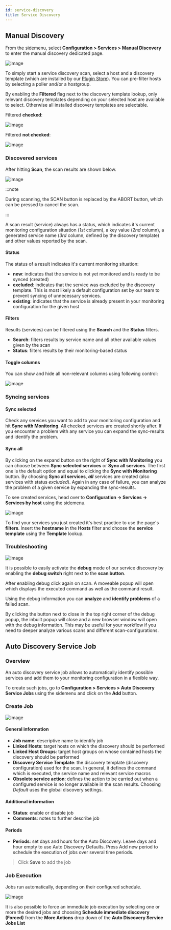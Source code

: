 ```yaml
---
id: service-discovery
title: Service Discovery
---
```


## Manual Discovery

From the sidemenu, select **Configuration > Services > Manual Discovery** to enter the manual discovery dedicated page.

![image](../../assets/discovery/sd_manual1.png)

To simply start a service discovery scan, select a host and a discovery template (which are installed by our [Plugin Store](../../monitoring-resources/plugin-packs)). You can pre-filter hosts by selecting a poller and/or a hostgroup.

By enabling the **Filtered** flag next to the discovery template lookup, only relevant discovery templates depending on your selected host are available to select. Otherwise all installed discovery templates are selectable.

Filtered **checked**:

![image](../../assets/discovery/sd_manual3.png)

Filtered **not checked**:

![image](../../assets/discovery/sd_manual4.png)

### Discovered services

After hitting **Scan**, the scan results are shown below.

![image](../../assets/discovery/sd_manual5.png)

:::note

During scanning, the SCAN button is replaced by the ABORT button, which can be pressed to cancel the scan.

:::

A scan result (service) always has a status, which indicates it's current monitoring configuration situation (*1st* column), a key value (*2nd* column), a generated service name (*3rd* column, defined by the discovery template) and other values reported by the scan.

#### Status

The status of a result indicates it's current monitoring situation:

- **new**: indicates that the service is not yet monitored and is ready to be synced (created)
- **excluded**: indicates that the service was excluded by the discovery template. This is most likely a default configuration set by our team to prevent syncing of unnecessary services.
- **existing**: indicates that the service is already present in your monitoring configuration for the given host

#### Filters

Results (services) can be filtered using the **Search** and the **Status** filters.

- **Search**: filters results by service name and all other available values given by the scan
- **Status**: filters results by their monitoring-based status

#### Toggle columns

You can show and hide all non-relevant columns using following control:

![image](../../assets/discovery/sd_manual7.png)

### Syncing services

#### Sync selected

Check any services you want to add to your monitoring configuration and hit **Sync with Monitoring**. All checked services are created shortly after. If you encounter a problem with any service you can expand the sync-results and identify the problem.

#### Sync all

By clicking on the expand button on the right of **Sync with Monitoring** you can choose between **Sync selected services** or **Sync all services**. The first one is the default option and equal to clicking the **Sync with Monitoring** button.
By choosing **Sync all services**, ***all*** services are created (also services with status *excluded*). Again in any case of failure, you can analyze the problem of a given service by expanding the sync-results.

To see created services, head over to **Configuration -> Services -> Services by host** using the sidemenu.

![image](../../assets/discovery/sd_manual6.png)

To find your services you just created it's best practice to use the page's **filters**.
Insert the **hostname** in the **Hosts** filter and choose the **service template** using the **Template** lookup.

### Troubleshooting

![image](../../assets/discovery/sd_manual2.png)

It is possible to easily activate the **debug** mode of our service discovery by enabling the **debug switch** right next to the **scan button**.

After enabling debug click again on scan. A moveable popup will open which displays the executed command as well as the command result.

Using the debug information you can **analyze** and **identify problems** of a failed scan.

By clicking the button next to close in the top right corner of the debug popup, the inbuilt popup will close and a new browser window will open with the debug information. This may be useful for your workflow if you need to deeper analyze various scans and different scan-configurations.

## Auto Discovery Service Job

### Overview

An auto discovery service job allows to automatically identify possible services and add them to your monitoring configuration in a flexible way.

To create such jobs, go to **Configuration > Services > Auto Discovery Service Jobs** using the sidemenu and click on the **Add** button.

### Create Job

![image](../../assets/discovery/sd_auto1.png)

#### General information

- **Job name**: descriptive name to identify job
- **Linked Hosts**: target hosts on which the discovery should be performed
- **Linked Host Groups**: target host groups on whose contained hosts the discovery should be performed
- **Discovery Service Template**: the discovery template (discovery configuration) used for the scan. In general, it defines the command which is executed, the service name and relevant service macros
- **Obsolete service action**: defines the action to be carried out when a configured service is no longer available in the scan results. Choosing *Default* uses the global discovery settings.

#### Additional information

- **Status**: enable or disable job
- **Comments**: notes to further describe job

#### Periods

- **Periods**: set days and hours for the Auto Discovery. Leave days and hour empty to use Auto Discovery Defaults. Press Add new period to schedule the execution of jobs over several time periods.

> Click **Save** to add the job

### Job Execution

Jobs run automatically, depending on their configured schedule.

![image](../../assets/discovery/sd_auto2.png)

It is also possible to force an immediate job execution by selecting one or more the desired jobs and choosing **Schedule immediate discovery (Forced)** from the **More Actions** drop down of the **Auto Discovery Service Jobs List**
